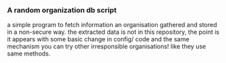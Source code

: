 ### A random organization db script
a simple program to fetch information an organisation gathered and stored in a non-secure way.
the extracted data is not in this repository, the point is it appears with some basic change in config/ code and the same mechanism you can try other irresponsible organisations! like they use same methods.
